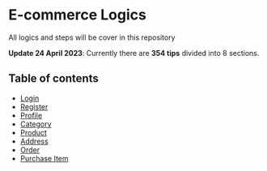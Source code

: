 # E-commerce Logics
All logics and steps will be cover in this repository

**Update 24 April 2023**: Currently there are **354 tips** divided into 8 sections.

## Table of contents
- [Login](login.md)
- [Register](register.md)
- [Profile](profile.md)
- [Category](category.md)
- [Product](product.md)
- [Address](address.md)
- [Order](order.md)
- [Purchase Item](purchase-item.md)

